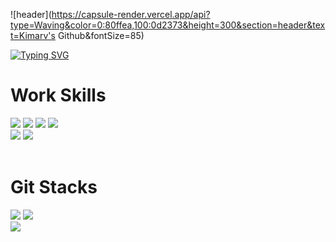 ![header](https://capsule-render.vercel.app/api?type=Waving&color=0:80ffea,100:0d2373&height=300&section=header&text=Kimarv's Github&fontSize=85)

<a href="https://git.io/typing-svg"><img src="https://readme-typing-svg.herokuapp.com?font=Avenir&pause=1000&color=11B5C5&width=435&lines=Game+Client+%2F+AI+Programmer" alt="Typing SVG" /></a>

# Work Skills
![](https://img.shields.io/badge/C-00599C?style=for-the-badge&logo=c&logoColor=white)
![](https://img.shields.io/badge/C%2B%2B-00599C?style=for-the-badge&logo=c%2B%2B&logoColor=white)
![](https://img.shields.io/badge/C%23-239120?style=for-the-badge&logo=c-sharp&logoColor=white)
![](https://img.shields.io/badge/Python-3776AB?style=for-the-badge&logo=python&logoColor=white)
<br>
![](https://img.shields.io/badge/Unity-100000?style=for-the-badge&logo=unity&logoColor=white)
![](https://img.shields.io/badge/unrealengine-%23313131.svg?style=for-the-badge&logo=unrealengine&logoColor=white)
<br>
<br>
# Git Stacks
![](https://github-readme-stats.vercel.app/api?username=Kimarv07&hide_border=false&include_all_commits=true&count_private=true)
![](https://github-readme-stats.vercel.app/api/top-langs/?username=Kimarv07&hide_border=false&include_all_commits=true&count_private=true&layout=compact)<br/>
![](https://github-readme-streak-stats.herokuapp.com/?user=Kimarv07&hide_border=false)<br/>

